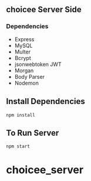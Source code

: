 ## choicee Server Side

### Dependencies
- Express
- MySQL
- Multer
- Bcrypt
- jsonwebtoken JWT
- Morgan
- Body Parser
- Nodemon

## Install Dependencies

```
npm install
```

## To Run Server

```
npm start
```
# choicee_server
